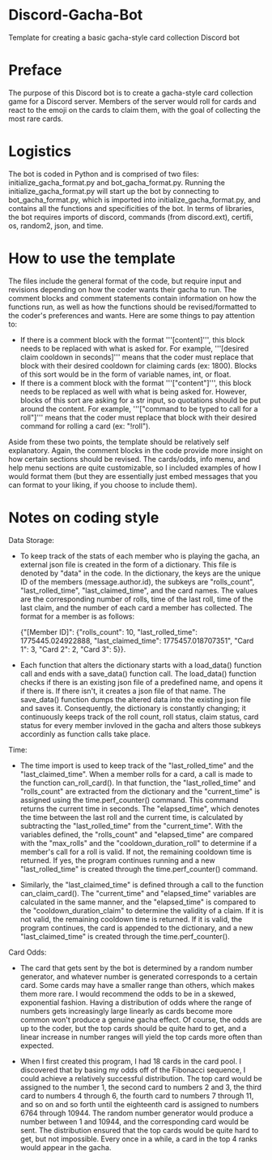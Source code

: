 # Discord-Gacha-Bot
Template for creating a basic gacha-style card collection Discord bot

# Preface
The purpose of this Discord bot is to create a gacha-style card collection game for a Discord server. Members of the server would roll for cards and react to the emoji on the cards to claim them, with the goal of collecting the most rare cards. 

# Logistics
The bot is coded in Python and is comprised of two files: initialize_gacha_format.py and bot_gacha_format.py. Running the initialize_gacha_format.py will start up the bot by connecting to bot_gacha_format.py, which is imported into initialize_gacha_format.py, and contains all the functions and specificities of the bot. In terms of libraries, the bot requires imports of discord, commands (from discord.ext), certifi, os, random2, json, and time. 

# How to use the template
The files include the general format of the code, but require input and revisions depending on how the coder wants their gacha to run. The comment blocks and comment statements contain information on how the functions run, as well as how the functions should be revised/formatted to the coder's preferences and wants. Here are some things to pay attention to:
  - If there is a comment block with the format '''[content]''', this block needs to be replaced with what is asked for. For        example, '''[desired claim cooldown in seconds]''' means that the coder must replace that block with their desired cooldown     for claiming cards (ex: 1800). Blocks of this sort would be in the form of variable names, int, or float.
  - If there is a comment block with the format '''["content"]''', this block needs to be replaced as well with what is being       asked for. However, blocks of this sort are asking for a str input, so quotations should be put around the content. For         example, '''["command to be typed to call for a roll"]''' means that the coder must replace that block with their desired       command for rolling a card (ex: "!roll").
    
Aside from these two points, the template should be relatively self explanatory. Again, the comment blocks in the code provide more insight on how certain sections should be revised. The cards/odds, info menu, and help menu sections are quite customizable, so I included examples of how I would format them (but they are essentially just embed messages that you can format to your liking, if you choose to include them).

# Notes on coding style
Data Storage:
  - To keep track of the stats of each member who is playing the gacha, an external json file is created in the form of a           dictionary. This file is denoted by "data" in the code. In the dictionary, the keys are the unique ID of the members            (message.author.id), the subkeys are "rolls_count", "last_rolled_time", "last_claimed_time", and the card names. The values     are the corresponding number of rolls, time of the last roll, time of the last claim, and the number of each card a member      has collected. The format for a member is as follows:

    {"[Member ID]": {"rolls_count": 10, "last_rolled_time": 1775445.024922888, "last_claimed_time": 1775457.018707351",             "Card 1": 3, "Card 2": 2, "Card 3": 5}}.

  - Each function that alters the dictionary starts with a load_data() function call and ends with a save_data() function call.     The load_data() function checks if there is an existing json file of a predefined name, and opens it if there is. If there      isn't, it creates a json file of that name. The save_data() function dumps the altered data into the existing json file and     saves it. Consequently, the dictionary is constantly changing; it continuously keeps track of the roll count, roll status,      claim status, card status for every member invloved in the gacha and alters those subkeys accordinly as function calls          take place.

Time:
  - The time import is used to keep track of the "last_rolled_time" and the "last_claimed_time". When a member rolls for a          card, a call is made to the function can_roll_card(). In that function, the "last_rolled_time" and "rolls_count" are            extracted from the dictionary and the "current_time" is assigned using the time.perf_counter() command. This command            returns the current time in seconds. The "elapsed_time", which denotes the time between the last roll and the current time,     is calculated by subtracting the "last_rolled_time" from the "current_time". With the variables defined, the "rolls_count"      and "elapsed_time" are compared with the "max_rolls" and the "cooldown_duration_roll" to determine if a member's call for a     roll is valid. If not, the remaining cooldown time is returned. If yes, the program continues running and a new                 "last_rolled_time" is created through the time.perf_counter() command.

  - Similarly, the "last_claimed_time" is defined through a call to the function can_claim_card(). The "current_time" and           "elapsed_time" variables are calculated in the same manner, and the "elapsed_time" is compared to the                           "cooldown_duration_claim" to determine the validity of a claim. If it is not valid, the remaining cooldown time is              returned. If it is valid, the program continues, the card is appended to the dictionary, and a new "last_claimed_time" is       created through the time.perf_counter().

Card Odds:
  - The card that gets sent by the bot is determined by a random number generator, and whatever number is generated corresponds     to a certain card. Some cards may have a smaller range than others, which makes them more rare. I would recommend the odds      to be in a skewed, exponential fashion. Having a distribution of odds where the range of numbers gets increasingly large        linearly as cards become more common won't produce a genuine gacha effect. Of course, the odds are up to the coder, but the     top cards should be quite hard to get, and a linear increase in number ranges will yield the top cards more often than          expected.

  - When I first created this program, I had 18 cards in the card pool. I discovered that by basing my odds off of the              Fibonacci sequence, I could achieve a relatively successful distribution. The top card would be assigned to the number 1,       the second card to numbers 2 and 3, the third card to numbers 4 through 6, the fourth card to numbers 7 through 11, and so      on and so forth until the eighteenth card is assigned to numbers 6764 through 10944. The random number generator would          produce a number between 1 and 10944, and the corresponding card would be sent. The distribution ensured that the top cards     would be quite hard to get, but not impossible. Every once in a while, a card in the top 4 ranks would appear in the gacha.
